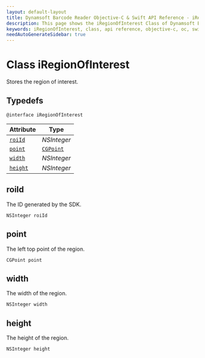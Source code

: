 ```yaml
---
layout: default-layout
title: Dynamsoft Barcode Reader Objective-C & Swift API Reference - iRegionOfInterest Class
description: This page shows the iRegionOfInterest Class of Dynamsoft Barcode Reader for iOS SDK.
keywords: iRegionOfInterest, class, api reference, objective-c, oc, swift
needAutoGenerateSidebar: true
---
```


# Class iRegionOfInterest

Stores the region of interest.  

## Typedefs

```objc
@interface iRegionOfInterest
```  

| Attribute | Type |
|---------- | ---- |
| [`roiId`](#roiid) | *NSInteger* |
| [`point`](#point) | [`CGPoint`](auxiliaryiDBRPoint.md) |
| [`width`](#width) | *NSInteger* |
| [`height`](#height) | *NSInteger* |

## roiId

The ID generated by the SDK.

```objc
NSInteger roiId
```

## point

The left top point of the region.

```objc
CGPoint point
```

## width

The width of the region.

```objc
NSInteger width
```

## height

The height of the region.

```objc
NSInteger height
```

